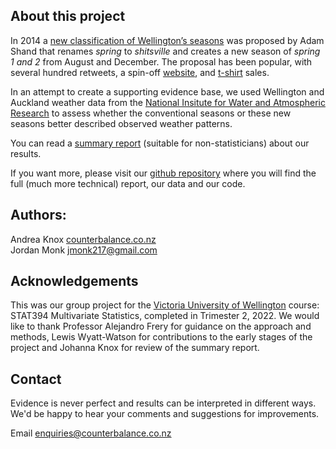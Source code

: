 ## About this project

In 2014 a [new classification of Wellington’s seasons](https://twitter.com/adamshand/status/513197000930521089?cxt=HHwWgsCTxIH9np8OAAAA) was proposed by Adam Shand that renames _spring_ to _shitsville_ and creates a new season of _spring 1 and 2_ from August and December. The proposal has been popular, with several hundred retweets, a spin-off [website](https://www.realnzweather.com), and [t-shirt](https://shitsville.printmighty.co.nz) sales.  

In an attempt to create a supporting evidence base, we used Wellington and Auckland weather data from the [National Insitute for Water and Atmospheric Research](https://cliflo.niwa.co.nz/) to assess whether the conventional seasons or these new seasons better described observed weather patterns. 

You can read a [summary report](https://andreaknox-nz.github.io/real_seasons/summary_report_less_technical/summary_report.html) (suitable for non-statisticians) about our results.

If you want more, please visit our [github repository](https://github.com/andreaknox-nz/real_seasons) where you will find the full (much more technical) report, our data and our code.

## Authors: 
Andrea Knox [counterbalance.co.nz](https://counterbalance.co.nz>)  
Jordan Monk <jmonk217@gmail.com>

## Acknowledgements
This was our group project for the [Victoria University of Wellington](https://www.wgtn.ac.nz/) course: STAT394 Multivariate Statistics, completed in Trimester 2, 2022. We would like to thank Professor Alejandro Frery for guidance on the approach and methods, Lewis Wyatt-Watson for contributions to the early stages of the project and Johanna Knox for review of the summary report.

## Contact
Evidence is never perfect and results can be interpreted in different ways. We'd be happy to hear your comments and suggestions for improvements.

Email <enquiries@counterbalance.co.nz>

